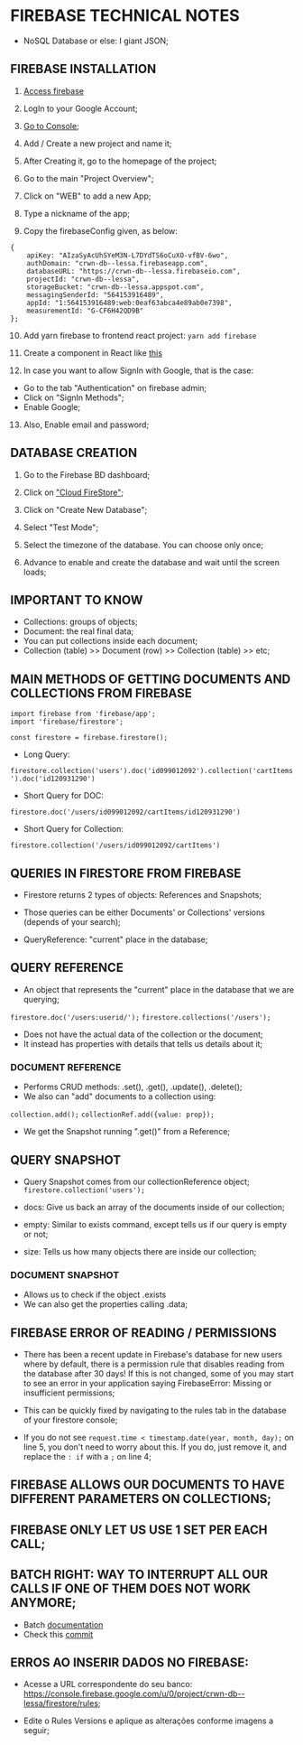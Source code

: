 # FIREBASE TECHNICAL NOTES

- NoSQL Database or else: I giant JSON;

## FIREBASE INSTALLATION

1. [Access firebase](https://firebase.google.com/)

2. LogIn to your Google Account;
3. [Go to Console](https://console.firebase.google.com/u/0/?pli=1);

4. Add / Create a new project and name it;

5. After Creating it, go to the homepage of the project;

6. Go to the main "Project Overview";

7. Click on "WEB" to add a new App;

8. Type a nickname of the app;

9. Copy the firebaseConfig given, as below:
```
{
    apiKey: "AIzaSyAcUhSYeM3N-L7DYdTS6oCuXO-vfBV-6wo",
    authDomain: "crwn-db--lessa.firebaseapp.com",
    databaseURL: "https://crwn-db--lessa.firebaseio.com",
    projectId: "crwn-db--lessa",
    storageBucket: "crwn-db--lessa.appspot.com",
    messagingSenderId: "564153916489",
    appId: "1:564153916489:web:0eaf63abca4e89ab0e7398",
    measurementId: "G-CF6H42QD9B"
};
```

10. Add yarn firebase to frontend react project:
``yarn add firebase``

11. Create a component in React like [this](https://github.com/jvlessa/React--Zero-To-Mastery/blob/master/crwn-clothing/src/firebase/firebase.utils.js)

12. In case you want to allow SignIn with Google, that is the case:
- Go to the tab "Authentication" on firebase admin;
- Click on "SignIn Methods";
- Enable Google;

13. Also, Enable email and password;

## DATABASE CREATION

1. Go to the Firebase BD dashboard;

2. Click on ["Cloud FireStore"](https://console.firebase.google.com/u/0/project/crwn-db--lessa/firestore);

3. Click on "Create New Database";

4. Select "Test Mode";

5. Select the timezone of the database. You can choose only once;

6. Advance to enable and create the database and wait until the screen loads;

## IMPORTANT TO KNOW
- Collections: groups of objects;
- Document: the real final data;
- You can put collections inside each document;
- Collection (table) >> Document (row) >> Collection (table) >> etc;

## MAIN METHODS OF GETTING DOCUMENTS AND COLLECTIONS FROM FIREBASE

```
import firebase from 'firebase/app';
import 'firebase/firestore';

const firestore = firebase.firestore();
```

- Long Query:

`` firestore.collection('users').doc('id099012092').collection('cartItems').doc('id120931290') ``

- Short Query for DOC:

`` firestore.doc('/users/id099012092/cartItems/id120931290') ``

- Short Query for Collection:

`` firestore.collection('/users/id099012092/cartItems') ``

## QUERIES IN FIRESTORE FROM FIREBASE

- Firestore returns 2 types of objects: References and Snapshots;
- Those queries can be either Documents' or Collections' versions (depends of your search);

- QueryReference: "current" place in the database;

## QUERY REFERENCE

- An object that represents the "current" place in the database that we are querying;

`` firestore.doc('/users:userid/'); ``
`` firestore.collections('/users'); ``

- Does not have the actual data of the collection or the document;
- It instead has properties with details that tells us details about it;

### DOCUMENT REFERENCE

- Performs CRUD methods: .set(), .get(), .update(), .delete();
- We also can "add" documents to a collection using: 

`` collection.add(); ``
`` collectionRef.add({value: prop}); ``

- We get the Snapshot running ".get()" from a Reference;

## QUERY SNAPSHOT

- Query Snapshot comes from our collectionReference object;
`` firestore.collection('users'); ``

- docs: Give us back an array of the documents inside of our collection;
- empty: Similar to exists command, except tells us if our query is empty or not;
- size: Tells us how many objects there are inside our collection;

### DOCUMENT SNAPSHOT

- Allows us to check if the object .exists
- We can also get the properties calling .data;

## FIREBASE ERROR OF READING / PERMISSIONS

- There has been a recent update in Firebase's database for new users where by default, there is a permission rule that disables reading from the database after 30 days! If this is not changed, some of you may start to see an error in your application saying FirebaseError: Missing or insufficient permissions;

- This can be quickly fixed by navigating to the rules tab in the database of your firestore console;

- If you do not see `` request.time < timestamp.date(year, month, day); `` on line 5, you don't need to worry about this. If you do, just remove it, and replace the `` : if `` with a `` ; `` on line 4;

## FIREBASE ALLOWS OUR DOCUMENTS TO HAVE DIFFERENT PARAMETERS ON COLLECTIONS;

## FIREBASE ONLY LET US USE 1 SET PER EACH CALL;

## BATCH RIGHT: WAY TO INTERRUPT ALL OUR CALLS IF ONE OF THEM DOES NOT WORK ANYMORE;
- Batch [documentation](https://firebase.google.com/docs/firestore/manage-data/transactions)
- Check this [commit]()

## ERROS AO INSERIR DADOS NO FIREBASE:
- Acesse a URL correspondente do seu banco: https://console.firebase.google.com/u/0/project/crwn-db--lessa/firestore/rules;

- Edite o Rules Versions e aplique as alterações conforme imagens a seguir;